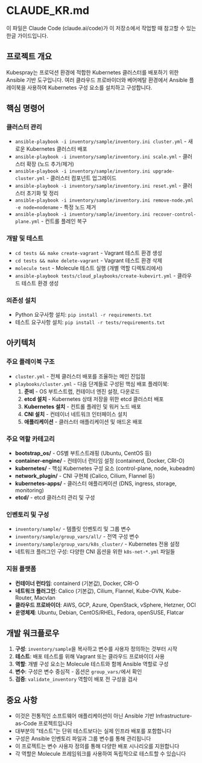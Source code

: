 # CLAUDE_KR.md

이 파일은 Claude Code (claude.ai/code)가 이 저장소에서 작업할 때 참고할 수 있는 한글 가이드입니다.

## 프로젝트 개요

Kubespray는 프로덕션 환경에 적합한 Kubernetes 클러스터를 배포하기 위한 Ansible 기반 도구입니다. 여러 클라우드 프로바이더와 베어메탈 환경에서 Ansible 플레이북을 사용하여 Kubernetes 구성 요소를 설치하고 구성합니다.

## 핵심 명령어

### 클러스터 관리
- `ansible-playbook -i inventory/sample/inventory.ini cluster.yml` - 새로운 Kubernetes 클러스터 배포
- `ansible-playbook -i inventory/sample/inventory.ini scale.yml` - 클러스터 확장 (노드 추가/제거)
- `ansible-playbook -i inventory/sample/inventory.ini upgrade-cluster.yml` - 클러스터 컴포넌트 업그레이드
- `ansible-playbook -i inventory/sample/inventory.ini reset.yml` - 클러스터 초기화 및 정리
- `ansible-playbook -i inventory/sample/inventory.ini remove-node.yml -e node=nodename` - 특정 노드 제거
- `ansible-playbook -i inventory/sample/inventory.ini recover-control-plane.yml` - 컨트롤 플레인 복구

### 개발 및 테스트
- `cd tests && make create-vagrant` - Vagrant 테스트 환경 생성
- `cd tests && make delete-vagrant` - Vagrant 테스트 환경 삭제
- `molecule test` - Molecule 테스트 실행 (개별 역할 디렉토리에서)
- `ansible-playbook tests/cloud_playbooks/create-kubevirt.yml` - 클라우드 테스트 환경 생성

### 의존성 설치
- Python 요구사항 설치: `pip install -r requirements.txt`
- 테스트 요구사항 설치: `pip install -r tests/requirements.txt`

## 아키텍처

### 주요 플레이북 구조
- `cluster.yml` - 전체 클러스터 배포를 조율하는 메인 진입점
- `playbooks/cluster.yml` - 다음 단계들로 구성된 핵심 배포 플레이북:
  1. **준비** - OS 부트스트랩, 컨테이너 엔진 설정, 다운로드
  2. **etcd 설치** - Kubernetes 상태 저장을 위한 etcd 클러스터 배포
  3. **Kubernetes 설치** - 컨트롤 플레인 및 워커 노드 배포
  4. **CNI 설치** - 컨테이너 네트워크 인터페이스 설치
  5. **애플리케이션** - 클러스터 애플리케이션 및 애드온 배포

### 주요 역할 카테고리
- **bootstrap_os/** - OS별 부트스트래핑 (Ubuntu, CentOS 등)
- **container-engine/** - 컨테이너 런타임 설정 (containerd, Docker, CRI-O)
- **kubernetes/** - 핵심 Kubernetes 구성 요소 (control-plane, node, kubeadm)
- **network_plugin/** - CNI 구현체 (Calico, Cilium, Flannel 등)
- **kubernetes-apps/** - 클러스터 애플리케이션 (DNS, ingress, storage, monitoring)
- **etcd/** - etcd 클러스터 관리 및 구성

### 인벤토리 및 구성
- `inventory/sample/` - 템플릿 인벤토리 및 그룹 변수
- `inventory/sample/group_vars/all/` - 전역 구성 변수
- `inventory/sample/group_vars/k8s_cluster/` - Kubernetes 전용 설정
- 네트워크 플러그인 구성: 다양한 CNI 옵션을 위한 `k8s-net-*.yml` 파일들

### 지원 플랫폼
- **컨테이너 런타임**: containerd (기본값), Docker, CRI-O
- **네트워크 플러그인**: Calico (기본값), Cilium, Flannel, Kube-OVN, Kube-Router, Macvlan
- **클라우드 프로바이더**: AWS, GCP, Azure, OpenStack, vSphere, Hetzner, OCI
- **운영체제**: Ubuntu, Debian, CentOS/RHEL, Fedora, openSUSE, Flatcar

## 개발 워크플로우

1. **구성**: `inventory/sample`을 복사하고 변수를 사용자 정의하는 것부터 시작
2. **테스트**: 배포 테스트를 위해 Vagrant 또는 클라우드 프로바이더 사용
3. **역할**: 개별 구성 요소는 Molecule 테스트와 함께 Ansible 역할로 구성
4. **변수**: 구성은 변수 중심적 - 옵션은 `group_vars/`에서 확인
5. **검증**: `validate_inventory` 역할이 배포 전 구성을 검사

## 중요 사항

- 이것은 전통적인 소프트웨어 애플리케이션이 아닌 Ansible 기반 Infrastructure-as-Code 프로젝트입니다
- 대부분의 "테스트"는 단위 테스트보다는 실제 인프라 배포를 포함합니다
- 구성은 Ansible 인벤토리 파일과 그룹 변수를 통해 관리됩니다
- 이 프로젝트는 변수 사용자 정의를 통해 다양한 배포 시나리오를 지원합니다
- 각 역할은 Molecule 프레임워크를 사용하여 독립적으로 테스트할 수 있습니다